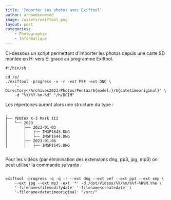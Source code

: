 ```yaml
---
title: 'Importer ses photos avec Exiftool'
author: arnaudsnomsed
image: /assets/exiftool.png
layout: post
categories:
    - Photographie
    - Informatique
---
```


Ci-dessous un script permettant d'importer les photos depuis une carte
SD montée en H: vers E: grace au programme Exiftool.


```
#!/bin/sh

cd /e/
./exiftool -progress -v -r -ext PEF -ext DNG \
    '-Directory</Archives2023/Photos/Pentax/${model;}/${datetimeoriginal}' \
    -d "%Y/%Y-%m-%d" "/h/DCIM"
```

Les répertoires auront alors une structure du type :

```
.
├── PENTAX K-3 Mark III
│   └── 2023
│       ├── 2023-01-03
│       │   ├── IMGP1643.DNG
│       │   ├── IMGP1644.DNG
│       ├── 2023-01-06
│       │   ├── IMGP1645.DNG


```

Pour les vidéos (par élminination des extensions dng, pp3, jpg, mp3)
on peut utiliser la commande suivante :

```

exiftool -progress -q -q -r --ext dng --ext pef --ext pp3 --ext xmp \
	--ext jpg --ext mp3 -ext '*' -d /dst/Videos/%Y/%m/%%f-%H%M.%%e \
	'-filename<filemodifydate' '-filename<createdate' \
	'-filename<datetimeoriginal' "/src/"

```
